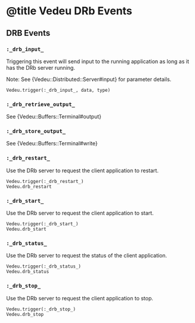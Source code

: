 # @title Vedeu DRb Events

## DRB Events

### `:_drb_input_`
Triggering this event will send input to the running application as
long as it has the DRb server running.

Note: See {Vedeu::Distributed::Server#input} for parameter details.

    Vedeu.trigger(:_drb_input_, data, type)

### `:_drb_retrieve_output_`
See {Vedeu::Buffers::Terminal#output}

### `:_drb_store_output_`
See {Vedeu::Buffers::Terminal#write}

### `:_drb_restart_`
Use the DRb server to request the client application to restart.

    Vedeu.trigger(:_drb_restart_)
    Vedeu.drb_restart

### `:_drb_start_`
Use the DRb server to request the client application to start.

    Vedeu.trigger(:_drb_start_)
    Vedeu.drb_start

### `:_drb_status_`
Use the DRb server to request the status of the client application.

    Vedeu.trigger(:_drb_status_)
    Vedeu.drb_status

### `:_drb_stop_`
Use the DRb server to request the client application to stop.

    Vedeu.trigger(:_drb_stop_)
    Vedeu.drb_stop
